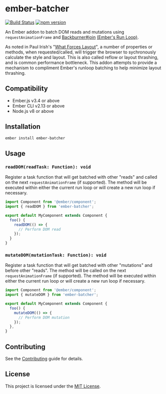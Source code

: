 # ember-batcher

[![Build Status](https://travis-ci.org/lynchbomb/ember-batcher.svg?branch=master)](https://travis-ci.org/lynchbomb/ember-batcher) [![npm version](https://d25lcipzij17d.cloudfront.net/badge.svg?id=js&type=6&v=1.0.0&x2=0)](https://www.npmjs.com/package/ember-batcher)

An Ember addon to batch DOM reads and mutations using `requestAnimationFrame` and [Backburner#join](https://github.com/BackburnerJS/backburner.js/blob/3e4b3561acddd9d8cbbef9a751ba778b4acb1fbf/lib/index.ts#L322-L343) [(Ember's Run Loop)](https://guides.emberjs.com/release/applications/run-loop/).

As noted in Paul Irish's "[What Forces Layout](https://gist.github.com/paulirish/5d52fb081b3570c81e3a)", a number of properties or methods, when requested/called, will trigger the browser to sychronously calculate the style and layout. This is also called reflow or layout thrashing, and is common performance bottleneck. This addon attempts to provide a mechanism to compliment Ember's runloop batching to help minimize layout thrashing.

## Compatibility

- Ember.js v3.4 or above
- Ember CLI v2.13 or above
- Node.js v8 or above

## Installation

```bash
ember install ember-batcher
```

## Usage

### `readDOM(readTask: Function): void`

Register a task function that will get batched with other "reads" and called on the next `requestAnimationFrame` (if supported). The method will be executed within either the current run loop or will create a new run loop if necessary.

```js
import Component from '@ember/component';
import { readDOM } from 'ember-batcher';

export default MyComponent extends Component {
  foo() {
    readDOM(() => {
      // Perform DOM read
    });
  }
}
```

### `mutateDOM(mutationTask: Function): void`

Register a task function that will get batched with other "mutations" and before other "reads". The method will be called on the next `requestAnimationFrame` (if supported). The method will be executed within either the current run loop or will create a new run loop if necessary.

```js
import Component from '@ember/component';
import { mutateDOM } from 'ember-batcher';

export default MyComponent extends Component {
  foo() {
    mutateDOM(() => {
      // Perform DOM mutation
    });
  },
}
```

## Contributing

See the [Contributing](CONTRIBUTING.md) guide for details.

## License

This project is licensed under the [MIT License](LICENSE.md).
